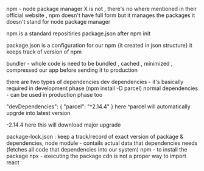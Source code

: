 npm - node package manager X is not , there's no where mentioned in their official website , npm doesn't have full form but it manages the packages it doesn't stand for node package manager

npm is a standard repositiries 
package.json after npm init 

package.json is a configuration for our npm {it created in json structure}
it keeps track of version of npm

bundler - whole code is need to be bundled , cached , minimized , compressed our app before sending it to production

there are two types of dependencies 
dev dependencies - it's basically required in development phase (npm install -D parcel)
normal dependencies - can be used in production phase too

  "devDependencies": {
    "parcel": "^2.14.4"
  }
  here ^parcel will automatically upgrde into latest version 

  -2.14.4 here this will download major upgrade 

package-lock.json : keep a track/record of exact version of package & dependencies, 
node module - contails actual data that dependencies needs (fetches all code that dependencies into our system)
npm - to install the package
npx - executing the package 
cdn is not a proper way to import react

